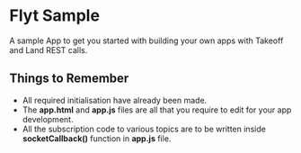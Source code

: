 # Flyt Sample
A sample App to get you started with building your own apps with Takeoff and Land REST calls.

## Things to Remember

* All required initialisation have already been made.
* The **app.html** and **app.js** files are all that you require to edit for your app development.
* All the subscription code to various topics are to be written inside **socketCallback()** function in **app.js** file.

